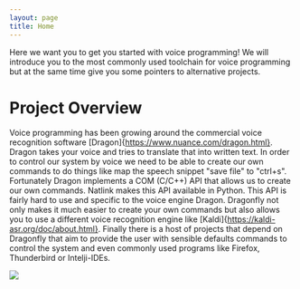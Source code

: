 ```yaml
---
layout: page
title: Home
---
```


Here we want you to get you started with voice programming! We will introduce you to the most commonly used toolchain for voice programming but at the same time give you some pointers  to alternative projects.

# Project Overview
Voice programming has been  growing around the commercial voice recognition software [Dragon]{https://www.nuance.com/dragon.html}.  Dragon takes your voice and tries to translate that into written text. In order to control our system by voice we need to be able to create our own commands to do things like map the speech snippet "save file" to "ctrl+s". Fortunately Dragon implements a COM (C/C++)  API that allows us to create our own commands. Natlink  makes this   API available in Python. This  API is fairly  hard to use and  specific to the voice engine Dragon. Dragonfly  not only makes  it much easier to create your own commands but also allows you to  use a different voice recognition engine like [Kaldi]{https://kaldi-asr.org/doc/about.html}. Finally there is a host of projects that depend on Dragonfly that aim to provide the user with sensible defaults commands  to control the system and even commonly used programs like Firefox, Thunderbird or Intelji-IDEs.

 <img src="{{ site.baseurl }}/assets/img/voicecoding_landscape.svg"  >
 
 